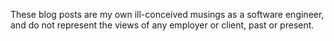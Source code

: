 These blog posts are my own ill-conceived musings as a software engineer, and do not represent the views of any employer or client, past or present.